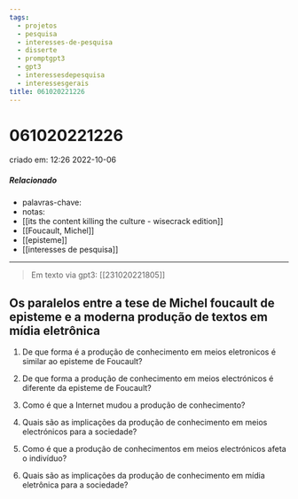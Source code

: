 ```yaml
---
tags:
  - projetos
  - pesquisa
  - interesses-de-pesquisa
  - disserte
  - promptgpt3
  - gpt3
  - interessesdepesquisa
  - interessesgerais
title: 061020221226
---
```


# 061020221226

criado em: 12:26 2022-10-06

##### Relacionado

- palavras-chave: 
- notas:
- [[its the content killing the culture - wisecrack edition]]
- [[Foucault, Michel]]
- [[episteme]]
- [[interesses de pesquisa]]
---

>Em texto via gpt3: [[231020221805]]

## Os paralelos entre a tese de Michel foucault de episteme e a moderna produção de textos em mídia eletrônica

1. De que forma é a produção de conhecimento em meios eletronicos é similar ao episteme de Foucault? 

2. De que forma a produção de conhecimento em meios electrónicos é diferente da episteme de Foucault? 

3. Como é que a Internet mudou a produção de conhecimento? 

4. Quais são as implicações da produção de conhecimento em meios electrónicos para a sociedade? 

5. Como é que a produção de conhecimentos em meios electrónicos afeta o indivíduo?

6. Quais são as implicações da produção de conhecimento em mídia eletrônica para a sociedade?
